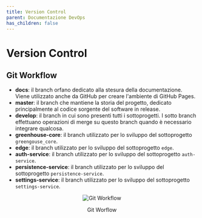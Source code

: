 ```yaml
---
title: Version Control
parent: Documentazione DevOps
has_children: false
---
```


# Version Control

## Git Workflow

- __docs__: il branch orfano dedicato alla stesura della documentazione. Viene utilizzato anche da GitHub per creare l'ambiente di GitHub Pages.
- __master__: il branch che mantiene la storia del progetto, dedicato principalmente al codice sorgente del software in release.
- __develop__: il branch in cui sono presenti tutti i sottoprogetti. I sotto branch effettuano operazioni di merge su questo branch quando è necessario integrare qualcosa.
- __greenhouse-core__: il branch utilizzato per lo sviluppo del sottoprogetto ```greengouse_core```.
- __edge__: il branch utilizzato per lo sviluppo del sottoprogetto ```edge```.
- __auth-service__: il branch utilizzato per lo sviluppo del sottoprogetto ```auth-service```.
- __persistence-service__: il branch utilizzato per lo sviluppo del sottoprogetto ```persistence-service```.
- __settings-service__: il branch utilizzato per lo sviluppo del sottoprogetto ```settings-service```.

<div align="center">
<img src="https://images2.imgbox.com/d8/90/9LDld0i1_o.png" alt="Git Workflow">
<p align="center">Git Worflow</p>
</div>